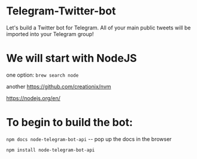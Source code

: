 # Telegram-Twitter-bot

Let's build a Twitter bot for Telegram.  All of your main public tweets will be imported into your Telegram group!


# We will start with NodeJS

one option: `brew search node`

another https://github.com/creationix/nvm

https://nodejs.org/en/


# To begin to build the bot:

`npm docs node-telegram-bot-api` -- pop up the docs in the browser

`npm install node-telegram-bot-api`




